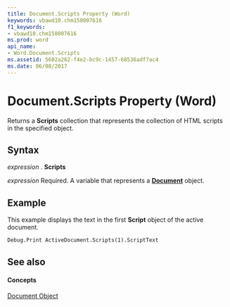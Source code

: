 ```yaml
---
title: Document.Scripts Property (Word)
keywords: vbawd10.chm158007616
f1_keywords:
- vbawd10.chm158007616
ms.prod: word
api_name:
- Word.Document.Scripts
ms.assetid: 5602a262-f4e2-bc9c-1457-68536adf7ac4
ms.date: 06/08/2017
---
```



# Document.Scripts Property (Word)

Returns a **Scripts** collection that represents the collection of HTML scripts in the specified object.


## Syntax

 _expression_ . **Scripts**

 _expression_ Required. A variable that represents a **[Document](document-object-word.md)** object.


## Example

This example displays the text in the first **Script** object of the active document.


```vb
Debug.Print ActiveDocument.Scripts(1).ScriptText
```


## See also


#### Concepts


[Document Object](document-object-word.md)


